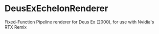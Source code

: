 # DeusExEchelonRenderer
Fixed-Function Pipeline renderer for Deus Ex (2000), for use with Nvidia's RTX Remix
